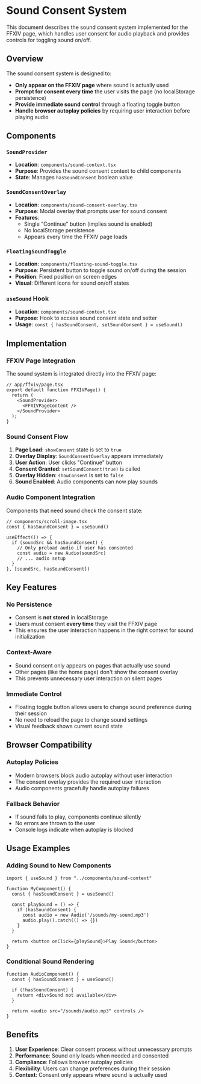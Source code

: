 # Sound Consent System

This document describes the sound consent system implemented for the FFXIV page, which handles user consent for audio playback and provides controls for toggling sound on/off.

## Overview

The sound consent system is designed to:
- **Only appear on the FFXIV page** where sound is actually used
- **Prompt for consent every time** the user visits the page (no localStorage persistence)
- **Provide immediate sound control** through a floating toggle button
- **Handle browser autoplay policies** by requiring user interaction before playing audio

## Components

### `SoundProvider`
- **Location**: `components/sound-context.tsx`
- **Purpose**: Provides the sound consent context to child components
- **State**: Manages `hasSoundConsent` boolean value

### `SoundConsentOverlay`
- **Location**: `components/sound-consent-overlay.tsx`
- **Purpose**: Modal overlay that prompts user for sound consent
- **Features**: 
  - Single "Continue" button (implies sound is enabled)
  - No localStorage persistence
  - Appears every time the FFXIV page loads

### `FloatingSoundToggle`
- **Location**: `components/floating-sound-toggle.tsx`
- **Purpose**: Persistent button to toggle sound on/off during the session
- **Position**: Fixed position on screen edges
- **Visual**: Different icons for sound on/off states

### `useSound` Hook
- **Location**: `components/sound-context.tsx`
- **Purpose**: Hook to access sound consent state and setter
- **Usage**: `const { hasSoundConsent, setSoundConsent } = useSound()`

## Implementation

### FFXIV Page Integration
The sound system is integrated directly into the FFXIV page:

```tsx
// app/ffxiv/page.tsx
export default function FFXIVPage() {
  return (
    <SoundProvider>
      <FFXIVPageContent />
    </SoundProvider>
  );
}
```

### Sound Consent Flow
1. **Page Load**: `showConsent` state is set to `true`
2. **Overlay Display**: `SoundConsentOverlay` appears immediately
3. **User Action**: User clicks "Continue" button
4. **Consent Granted**: `setSoundConsent(true)` is called
5. **Overlay Hidden**: `showConsent` is set to `false`
6. **Sound Enabled**: Audio components can now play sounds

### Audio Component Integration
Components that need sound check the consent state:

```tsx
// components/scroll-image.tsx
const { hasSoundConsent } = useSound()

useEffect(() => {
  if (soundSrc && hasSoundConsent) {
    // Only preload audio if user has consented
    const audio = new Audio(soundSrc)
    // ... audio setup
  }
}, [soundSrc, hasSoundConsent])
```

## Key Features

### No Persistence
- Consent is **not stored** in localStorage
- Users must consent **every time** they visit the FFXIV page
- This ensures the user interaction happens in the right context for sound initialization

### Context-Aware
- Sound consent only appears on pages that actually use sound
- Other pages (like the home page) don't show the consent overlay
- This prevents unnecessary user interaction on silent pages

### Immediate Control
- Floating toggle button allows users to change sound preference during their session
- No need to reload the page to change sound settings
- Visual feedback shows current sound state

## Browser Compatibility

### Autoplay Policies
- Modern browsers block audio autoplay without user interaction
- The consent overlay provides the required user interaction
- Audio components gracefully handle autoplay failures

### Fallback Behavior
- If sound fails to play, components continue silently
- No errors are thrown to the user
- Console logs indicate when autoplay is blocked

## Usage Examples

### Adding Sound to New Components
```tsx
import { useSound } from "../components/sound-context"

function MyComponent() {
  const { hasSoundConsent } = useSound()
  
  const playSound = () => {
    if (hasSoundConsent) {
      const audio = new Audio('/sounds/my-sound.mp3')
      audio.play().catch(() => {})
    }
  }
  
  return <button onClick={playSound}>Play Sound</button>
}
```

### Conditional Sound Rendering
```tsx
function AudioComponent() {
  const { hasSoundConsent } = useSound()
  
  if (!hasSoundConsent) {
    return <div>Sound not available</div>
  }
  
  return <audio src="/sounds/audio.mp3" controls />
}
```

## Benefits

1. **User Experience**: Clear consent process without unnecessary prompts
2. **Performance**: Sound only loads when needed and consented
3. **Compliance**: Follows browser autoplay policies
4. **Flexibility**: Users can change preferences during their session
5. **Context**: Consent only appears where sound is actually used

